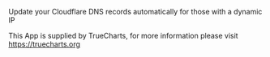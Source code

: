 Update your Cloudflare DNS records automatically for those with a dynamic IP

This App is supplied by TrueCharts, for more information please visit https://truecharts.org
